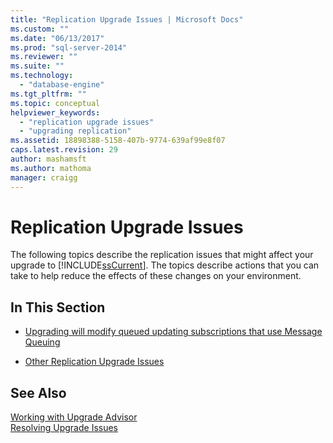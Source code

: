 ```yaml
---
title: "Replication Upgrade Issues | Microsoft Docs"
ms.custom: ""
ms.date: "06/13/2017"
ms.prod: "sql-server-2014"
ms.reviewer: ""
ms.suite: ""
ms.technology: 
  - "database-engine"
ms.tgt_pltfrm: ""
ms.topic: conceptual
helpviewer_keywords: 
  - "replication upgrade issues"
  - "upgrading replication"
ms.assetid: 18898388-5158-407b-9774-639af99e8f07
caps.latest.revision: 29
author: mashamsft
ms.author: mathoma
manager: craigg
---
```

# Replication Upgrade Issues
  The following topics describe the replication issues that might affect your upgrade to [!INCLUDE[ssCurrent](../../includes/sscurrent-md.md)]. The topics describe actions that you can take to help reduce the effects of these changes on your environment.  
  
## In This Section  
  
-   [Upgrading will modify queued updating subscriptions that use Message Queuing](../../../2014/sql-server/install/upgrading-will-modify-queued-updating-subscriptions-that-use-message-queuing.md)  
  
-   [Other Replication Upgrade Issues](../../../2014/sql-server/install/other-replication-upgrade-issues.md)  
  
## See Also  
 [Working with Upgrade Advisor](../../../2014/sql-server/install/working-with-upgrade-advisor.md)   
 [Resolving Upgrade Issues](../../../2014/sql-server/install/resolving-upgrade-issues.md)  
  
  
